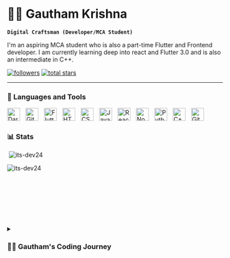 # 🏄‍♂️ Gautham Krishna

**`Digital Craftsman (Developer/MCA Student)`**

I'm an aspiring MCA student who is also a part-time Flutter and Frontend developer. I am currently learning deep into react and Flutter 3.0 and is also an intermediate in C++.

   <p align="left">
      <a href="https://github.com/its-dev24?tab=followers">
         <img alt="followers" title="Follow me on Github" src="https://custom-icon-badges.demolab.com/github/followers/its-dev24?color=236ad3&labelColor=1155ba&style=for-the-badge&logo=person-add&label=Follow&logoColor=white"/></a>
      <a href="https://github.com/its-dev24?tab=repositories&sort=stargazers">
         <img alt="total stars" title="Total stars on GitHub" src="https://custom-icon-badges.demolab.com/github/stars/its-dev24?color=55960c&style=for-the-badge&labelColor=488207&logo=star"/></a>
   </p>

---

### 🧰 Languages and Tools


<img align="left" alt="Dart" width="30px" style="padding-right:10px;" src="https://cdn.jsdelivr.net/gh/devicons/devicon/icons/dart/dart-original.svg" />
          
<img align="left" alt="Git" width="30px" style="padding-right:10px;" src="https://cdn.jsdelivr.net/gh/devicons/devicon/icons/git/git-original.svg" />

<img align="left" alt="Flutter" width="30px" style="padding-right:10px;" src="https://cdn.jsdelivr.net/gh/devicons/devicon/icons/flutter/flutter-original.svg" />
          
<img align="left" alt="HTML" width="30px" style="padding-right:10px;" src="https://cdn.jsdelivr.net/gh/devicons/devicon/icons/html5/html5-plain.svg" />
<img align="left" alt="CSS" width="30px" style="padding-right:10px;" src="https://cdn.jsdelivr.net/gh/devicons/devicon/icons/css3/css3-plain.svg" />
<img align="left" alt="JavaScript" width="30px" style="padding-right:10px;" src="https://cdn.jsdelivr.net/gh/devicons/devicon/icons/javascript/javascript-plain.svg" />
<img align="left" alt="React" width="30px" style="padding-right:10px;" src="https://cdn.jsdelivr.net/gh/devicons/devicon/icons/react/react-original.svg" />
<img align="left" alt="NodeJS" width="30px" style="padding-right:10px;" src="https://cdn.jsdelivr.net/gh/devicons/devicon/icons/nodejs/nodejs-original.svg" />
<img align="left" alt="Python" width="30px" style="padding-right:10px;" src="https://cdn.jsdelivr.net/gh/devicons/devicon/icons/python/python-plain.svg" />
<img align="left" alt="C++" width="30px" style="padding-right:10px;" src="https://cdn.jsdelivr.net/gh/devicons/devicon/icons/cplusplus/cplusplus-line.svg" />
<img align="left" alt="GitHub" width="30px" style="padding-right:10px;" src="https://cdn.jsdelivr.net/gh/devicons/devicon/icons/github/github-original.svg" />
<br />

#

### 📊 Stats

<p>&nbsp;<img align="center" src="https://github-readme-stats.vercel.app/api?username=its-dev24&theme=dracula&show_icons=true&locale=en" alt="its-dev24" /></p>

<p><img align="left" src="https://github-readme-stats.vercel.app/api/top-langs?username=its-dev24&theme=dracula&show_icons=true&locale=en&layout=compact" alt="its-dev24" /></p>
<br />
<br />
<br />
<br />
<br />
<br />


#

<details>
 <summary><h3>👨‍💻 Gautham's Coding Journey</h3></summary>
  g.
